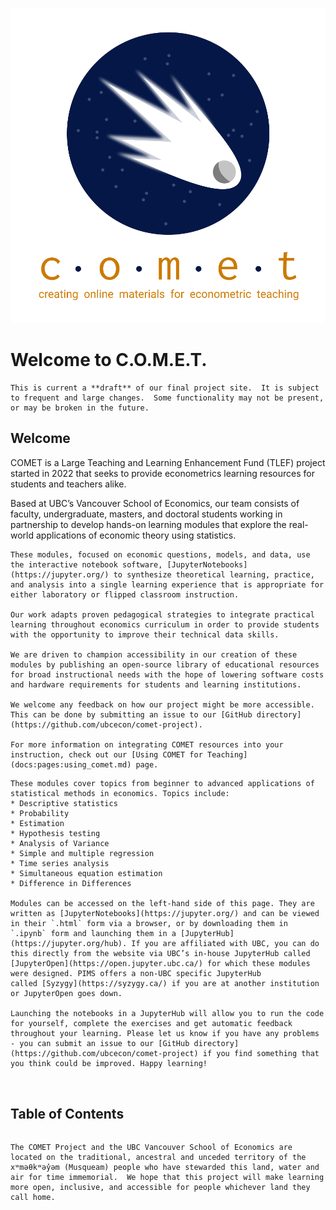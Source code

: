 ![logo](media/logo_1.png)

# Welcome to C.O.M.E.T.

```{warning}
This is current a **draft** of our final project site.  It is subject to frequent and large changes.  Some functionality may not be present, or may be broken in the future.
```
## Welcome

COMET is a Large Teaching and Learning Enhancement Fund (TLEF) project started in 2022 that seeks to provide econometrics learning resources for students and teachers alike. 

Based at UBC’s Vancouver School of Economics, our team consists of faculty, undergraduate, masters, and doctoral students working in partnership to develop hands-on learning modules that explore the real-world applications of economic theory using statistics. 

```{dropdown} <span style="color:#CC7A00" > **For Educators** </span>**
These modules, focused on economic questions, models, and data, use the interactive notebook software, [JupyterNotebooks](https://jupyter.org/) to synthesize theoretical learning, practice, and analysis into a single learning experience that is appropriate for either laboratory or flipped classroom instruction. 

Our work adapts proven pedagogical strategies to integrate practical learning throughout economics curriculum in order to provide students with the opportunity to improve their technical data skills. 

We are driven to champion accessibility in our creation of these modules by publishing an open-source library of educational resources for broad instructional needs with the hope of lowering software costs and hardware requirements for students and learning institutions.

We welcome any feedback on how our project might be more accessible. This can be done by submitting an issue to our [GitHub directory](https://github.com/ubcecon/comet-project). 

For more information on integrating COMET resources into your instruction, check out our [Using COMET for Teaching](docs:pages:using_comet.md) page.
```

```{dropdown} <span style="color:#CC7A00" > **For Learners** </span>**
These modules cover topics from beginner to advanced applications of statistical methods in economics. Topics include:
* Descriptive statistics
* Probability
* Estimation
* Hypothesis testing
* Analysis of Variance
* Simple and multiple regression
* Time series analysis
* Simultaneous equation estimation
* Difference in Differences
 
Modules can be accessed on the left-hand side of this page. They are written as [JupyterNotebooks](https://jupyter.org/) and can be viewed in their `.html` form via a browser, or by downloading them in `.ipynb` form and launching them in a [JupyterHub](https://jupyter.org/hub). If you are affiliated with UBC, you can do this directly from the website via UBC’s in-house JupyterHub called [JupyterOpen](https://open.jupyter.ubc.ca/) for which these modules were designed. PIMS offers a non-UBC specific JupyterHub called [Syzygy](https://syzygy.ca/) if you are at another institution or JupyterOpen goes down.

Launching the notebooks in a JupyterHub will allow you to run the code for yourself, complete the exercises and get automatic feedback throughout your learning. Please let us know if you have any problems - you can submit an issue to our [GitHub directory](https://github.com/ubcecon/comet-project) if you find something that you think could be improved. Happy learning! 



```

## Table of Contents

```{tableofcontents}
```


```{admonition} Land Acknowledgement
The COMET Project and the UBC Vancouver School of Economics are located on the traditional, ancestral and unceded territory of the xʷməθkʷəy̓əm (Musqueam) people who have stewarded this land, water and air for time immemorial.  We hope that this project will make learning more open, inclusive, and accessible for people whichever land they call home.
```